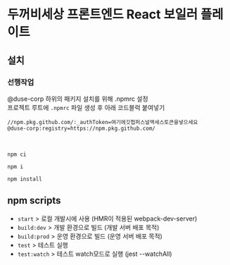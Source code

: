 # 두꺼비세상 프론트엔드 React 보일러 플레이트


## 설치

### 선행작업
@duse-corp 하위의 패키지 설치를 위해 .npmrc 설정  
프로젝트 루트에 `.npmrc` 파일 생성 후 아래 코드블럭 붙여넣기

```
//npm.pkg.github.com/:_authToken=여기에깃헙퍼스널액세스토큰을넣으세요
@duse-corp:registry=https://npm.pkg.github.com/
```

<br />

```shell
npm ci

npm i

npm install
```

## npm scripts
- `start` > 로컬 개발시에 사용 (HMR이 적용된 webpack-dev-server)
- `build:dev` > 개발 환경으로 빌드 (개발 서버 배포 목적)
- `build:prod` > 운영 환경으로 빌드 (운영 서버 배포 목적)
- `test` > 테스트 실행
- `test:watch` > 테스트 watch모드로 실행 (jest --watchAll)

